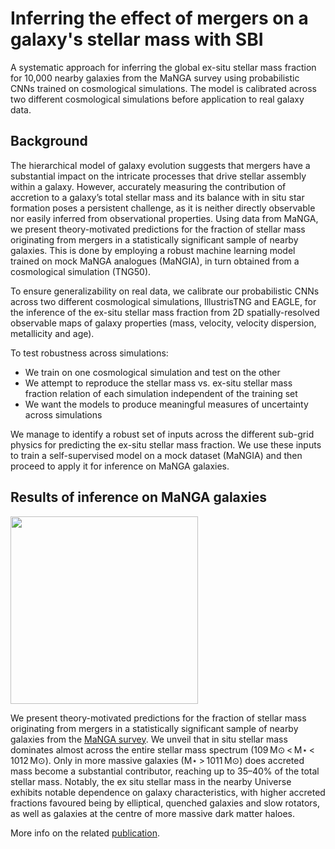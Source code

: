 # Inferring the effect of mergers on a galaxy's stellar mass with SBI
A systematic approach for inferring the global ex-situ stellar mass fraction for 10,000 nearby galaxies from the MaNGA survey using probabilistic CNNs trained on cosmological simulations. The model is calibrated across two different cosmological simulations before application to real galaxy data.

## Background
The hierarchical model of galaxy evolution suggests that mergers have a substantial impact on the intricate processes that drive stellar assembly within a galaxy. However, accurately measuring the contribution of accretion to a galaxy’s total stellar mass and its balance with in situ star formation poses a persistent challenge, as it is neither directly observable nor easily inferred from observational properties. Using data from MaNGA, we present theory-motivated predictions for the fraction of stellar mass originating from mergers in a statistically significant sample of nearby galaxies. This is done by employing a robust machine learning model trained on mock MaNGA analogues (MaNGIA), in turn obtained from a cosmological simulation (TNG50). 

To ensure generalizability on real data, we calibrate our probabilistic CNNs across two different cosmological simulations, IllustrisTNG and EAGLE, for the inference of the ex-situ stellar mass fraction from 2D spatially-resolved observable maps of galaxy properties (mass, velocity, velocity dispersion, metallicity and age).

To test robustness across simulations:

- We train on one cosmological simulation and test on the other
- We attempt to reproduce the stellar mass vs. ex-situ stellar mass fraction relation of each simulation independent of the training set
- We want the models to produce meaningful measures of uncertainty across simulations

We manage to identify a robust set of inputs across the different sub-grid physics for predicting the ex-situ stellar mass fraction. 
We use these inputs to train a self-supervised model on a mock dataset (MaNGIA) and then proceed to apply it for inference on MaNGA galaxies.


## Results of inference on MaNGA galaxies
<img src="https://github.com/user-attachments/assets/6d644975-bc2a-473e-b70c-06d758ee68a8" width="300"> 

We present theory-motivated predictions for the fraction of stellar mass originating from mergers in a statistically significant sample of nearby galaxies from the [MaNGA survey](https://www.sdss4.org/dr17/manga/). We unveil that in situ stellar mass dominates almost across the entire stellar mass spectrum (109 M⊙ < M⋆ < 1012 M⊙). Only in more massive galaxies (M⋆ > 1011 M⊙) does accreted mass become a substantial contributor, reaching up to 35–40% of the total stellar mass. Notably, the ex situ stellar mass in the nearby Universe exhibits notable dependence on galaxy characteristics, with higher accreted fractions favoured being by elliptical, quenched galaxies and slow rotators, as well as galaxies at the centre of more massive dark matter haloes.

More info on the related [publication](https://www.nature.com/articles/s41550-024-02327-3).

